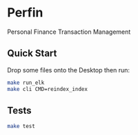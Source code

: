 # Perfin

Personal Finance Transaction Management


## Quick Start

Drop some files onto the Desktop then run:

```bash
make run_elk
make cli CMD=reindex_index
```


## Tests

```bash
make test
```
